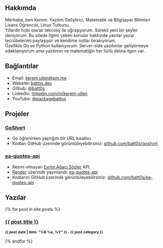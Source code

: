 ## Hakkımda

Merhaba, ben Kerem.
Yazılım Geliştirici, Matematik ve Bilgisayar Bilimleri Lisans Öğrencisi, Linux Tutkunu. <br>
Yıllardır hobi olarak teknoloj ile uğraşıyorum. Sürekli yeni bir şeyler deniyorum. Bu sitede ilgimi çeken konular hakkında yazılar yazıp tecrübelerimi paylaşıyor ve kendime notlar bırakıyorum. <br>
Özellikle Go ve Python kullanıyorum. Server-side yazılımlar geliştirmeye odaklanıyorum ama yazılımın ve matematiğin her türlü dalına ilgim var.


## Bağlantılar
- Email: [kerem.ullen@pm.me](mailto:kerem.ullen@pm.me) <br>
- Website: [battos.dev](https://battos.dev) <br>
- Github: [@batt0s](https://github.com/batt0s) <br>
- LinkedIn: [linkedin.com/in/kerem-ullen](https://linkedin.com/in/kerem-ullen) <br>
- YouTube: [@packagebattos](https://www.youtube.com/@packagebattos)


## Projeler
### [GoShort](https://goshort.battos.dev)
- Go öğrenirken yaptığım bir URL kısaltıcı
- Kodları GitHub üzerinde görüntüleyebilirsiniz: [github.com/batt0s/goshort](https://github.com/batt0s/goshort)

### [ea-quotes-api](https://ea-quotes-api.onrender.com/)
- Resmi olmayan [Evrim Ağacı Sözler](https://evrimagaci.org/sozler) API.
- [Render](https://render.com) üzerinde yayınlandı: [ea-quotes-api](https://ea-quotes-api.onrender.com/)
- Kodlarını GitHub üzerinde görüntüleyebilirsiniz: [github.com/batt0s/ea-quotes-api](https://github.com/batt0s/ea-quotes-api)

## Yazılar
{% for post in site.posts %}
 <h3><a href="{{ post.url }}">{{ post.title }}</a></h3>
 <p><small><strong>{{ post.date | date: "%B %e, %Y" }} - {{ post.category }}</strong></small></p>            
{% endfor %}
